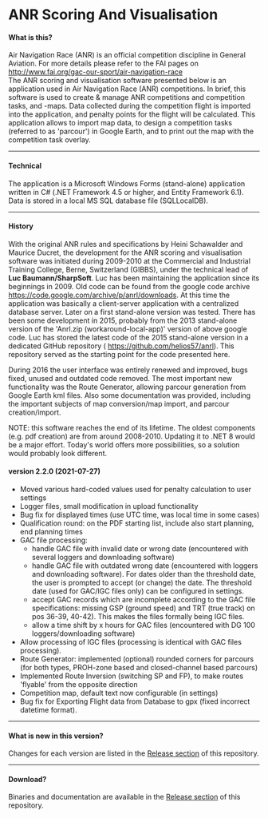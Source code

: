 # ANR Scoring And Visualisation
#### What is this?
Air Navigation Race (ANR) is an official competition discipline in General Aviation. 
For more details please refer to the FAI pages on http://www.fai.org/gac-our-sport/air-navigation-race  
The ANR scoring and visualisation software presented below is an application used in Air Navigation Race (ANR) competitions.
In brief, this software is used to create & manage ANR competitions and competition tasks, and -maps. 
Data collected during the competition flight is imported into the application, and penalty points for the flight will be calculated. 
This application allows to import map data, to design a competition tasks (referred to as 'parcour') in Google Earth, 
and to print out the map with the competition task overlay.

---
#### Technical
The application is a Microsoft Windows Forms (stand-alone) application written in C# (.NET Framework 4.5 or higher, and Entity Framework 6.1). 
Data is stored in a local MS SQL database file (SQLLocalDB).

---
#### History
With the original ANR rules and specifications by Heini Schawalder and Maurice Ducret, the development for the ANR scoring and visualisation 
software was initiated during 2009-2010 at the Commercial and Industrial Training College, Berne, Switzerland (GIBBS), 
under the technical lead of **Luc Baumann/SharpSoft**. Luc has been maintaining the application since its beginnings in 2009.
Old code can be found from the google code archive https://code.google.com/archive/p/anrl/downloads. 
At this time the application was basically a client-server application with a centralized database server. Later on a first stand-alone version was tested. There has been some development in 2015, probably from the 2013 stand-alone version of the 'Anrl.zip (workaround-local-app)' version of above google code. Luc has stored the latest code of the 2015 stand-alone version in a dedicated GitHub repository ( https://github.com/helios57/anrl). This repository served as the starting point for the code presented here.

During 2016 the user interface was entirely renewed and improved, bugs fixed, unused and outdated code removed. The most important new functionality was the Route Generator, allowing parcour generation from Google Earth kml files. Also some documentation was provided, including the important subjects of map conversion/map import, and parcour creation/import.

NOTE: this software reaches the end of its lifetime. The oldest components (e.g. pdf creation) are from around 2008-2010. Updating it to .NET 8 would be a major effort.
Today's world offers more possibilities, so a solution would probably look different.

#### version 2.2.0 (2021-07-27)

* Moved various hard-coded values used for penalty calculation to user settings  
* Logger files, small modification in upload functionality  
* Bug fix for displayed times (use UTC time, was local time in some cases)  
* Qualification round: on the PDF starting list, include also start planning, end planning times  
* GAC file processing:  
  * handle GAC file with invalid date or wrong date (encountered with several loggers and downloading software)  
  * handle GAC file with outdated wrong date (encountered with loggers and downloading software). For dates older than the threshold date, the user is prompted to accept (or change) the date. The threshold date (used for GAC/IGC files only) can be configured in settings.  
  * accept GAC records which are incomplete according to the GAC file specifications: missing GSP (ground speed) and TRT (true track) on pos 36-39, 40-42). This makes the files formally being IGC files.  
  * allow a time shift by x hours for GAC files (encountered with DG 100 loggers/downloading software)   
* Allow processing of IGC files (processing is identical with GAC files processing).  
* Route Generator: implemented (optional) rounded corners for parcours (for both types, PROH-zone based and closed-channel based parcours)  
* Implemented Route Inversion (switching SP and FP), to make routes 'flyable' from the opposite direction  
* Competition map, default text now configurable (in settings)  
* Bug fix for Exporting Flight data from Database to gpx (fixed incorrect datetime format).

--- 
#### What is new in this version?

Changes for each version are listed in the [Release section](../../releases) of this repository.

---
#### Download?
Binaries and documentation are available in the [Release section](../../releases) of this repository.
